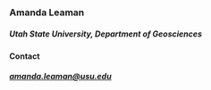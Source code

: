 ### Amanda Leaman
##### Utah State University, Department of Geosciences

#### Contact
##### amanda.leaman@usu.edu

